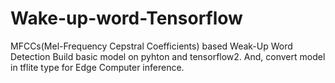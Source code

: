 # Wake-up-word-Tensorflow
MFCCs(Mel-Frequency Cepstral Coefficients) based Weak-Up Word Detection 
Build basic model on pyhton and tensorflow2.
And, convert model in tflite type for Edge Computer inference.
